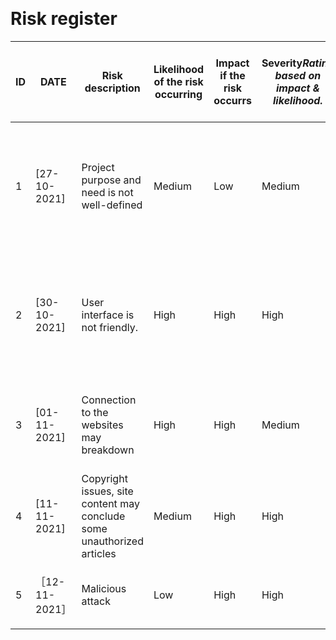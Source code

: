 ﻿﻿

# Risk register
| ID | DATE |**Risk description**  | **Likelihood of the risk occurring** | **Impact if the risk occurrs** | **Severity**_Rating based on impact & likelihood._ | **Owner**_Person who will manage the risk._ | **Mitigating action**_Actions to mitigate the risk e.g. reduce the likelihood._ |  **Status**|
|--|--|--|--|--|--|--|--|--|
| 1 | [27-10-2021] | Project purpose and need is not well-defined |  Medium|Low  | Medium| Project Sponsor |Complete a business case if not already provided and ensure purpose is well defined on Project Charter and PID.  |Open |
| 2 |[30-10-2021]  | User interface is not friendly. |High  |  High| High |UX designers  | UX designers will implement interface design workshops for software developers to identify the usability concept | Open |
|3|[01-11-2021] | Connection to the websites may breakdown|High|High|Medium|Internet Officer|Strengthen the internet connection or distribute the connection into different ports|Open|
|4|[11-11-2021]|Copyright issues, site content may conclude some unauthorized articles|Medium|High|High|Project Manager|Be more serious about the Copyright protection, asking the author before using|Open|
| 5 | ［12-11-2021］ | Malicious attack|Low |High |High |Security Manager|Found a firm system to detect and defense attacks| Open|
